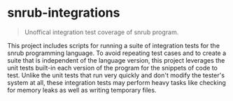 # snrub-integrations
> Unoffical integration test coverage of snrub program.

This project includes scripts for running a suite of integration tests for
the snrub programming language. To avoid repeating test cases and to create a
suite that is independent of the language version, this project leverages the
unit tests built-in each version of the program for the snippets of code to
test. Unlike the unit tests that run very quickly and don't modify the
tester's system at all, these integration tests may perform heavy tasks like
checking for memory leaks as well as writing temporary files.
